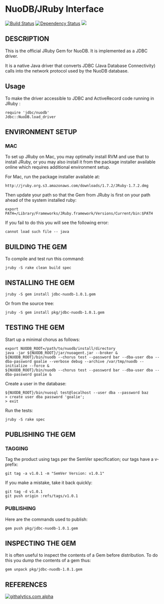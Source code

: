 # NuoDB/JRuby Interface

[<img src="https://api.travis-ci.org/nuodb/jruby-jdbc-nuodb.png?branch=master"
alt="Build Status" />](http://travis-ci.org/nuodb/jruby-jdbc-nuodb) [<img
src="https://gemnasium.com/nuodb/jruby-jdbc-nuodb.png?travis" alt="Dependency
Status" />](https://gemnasium.com/nuodb/jruby-jdbc-nuodb) [<img
src="https://codeclimate.com/github/nuodb/jruby-jdbc-nuodb.png"
/>](https://codeclimate.com/github/nuodb/jruby-jdbc-nuodb)

## DESCRIPTION

This is the official JRuby Gem for NuoDB. It is implemented as a JDBC driver.

It is a native Java driver that converts JDBC (Java Database Connectivity)
calls into the network protocol used by the NuoDB database.

## Usage

To make the driver accessible to JDBC and ActiveRecord code running in JRuby :

    require 'jdbc/nuodb'
    Jdbc::NuoDB.load_driver

## ENVIRONMENT SETUP

### MAC

To set up JRuby on Mac, you may optimally install RVM and use that to install
JRuby, or you may also install it from the package installer available online
which requires additional environment setup.

For Mac, run the package installer available at:

    http://jruby.org.s3.amazonaws.com/downloads/1.7.2/JRuby-1.7.2.dmg

Then update your path so that the Gem from JRuby is first on your path ahead
of the system installed ruby:

    export PATH=/Library/Frameworks/JRuby.framework/Versions/Current/bin:$PATH

If you fail to do this you will see the following error:

    cannot load such file -- java

## BUILDING THE GEM

To compile and test run this command:

    jruby -S rake clean build spec

## INSTALLING THE GEM

    jruby -S gem install jdbc-nuodb-1.0.1.gem

Or from the source tree:

    jruby -S gem install pkg/jdbc-nuodb-1.0.1.gem

## TESTING THE GEM

Start up a minimal chorus as follows:

    export NUODB_ROOT=/path/to/nuodb/install/directory
    java -jar ${NUODB_ROOT}/jar/nuoagent.jar --broker &
    ${NUODB_ROOT}/bin/nuodb --chorus test --password bar --dba-user dba --dba-password goalie --verbose debug --archive /var/tmp/nuodb --initialize --force &
    ${NUODB_ROOT}/bin/nuodb --chorus test --password bar --dba-user dba --dba-password goalie &

Create a user in the database:

    ${NUODB_ROOT}/bin/nuosql test@localhost --user dba --password baz
    > create user dba password 'goalie';
    > exit

Run the tests:

    jruby -S rake spec

## PUBLISHING THE GEM

### TAGGING

Tag the product using tags per the SemVer specification; our tags have a
v-prefix:

    git tag -a v1.0.1 -m "SemVer Version: v1.0.1"

If you make a mistake, take it back quickly:

    git tag -d v1.0.1
    git push origin :refs/tags/v1.0.1

### PUBLISHING

Here are the commands used to publish:

    gem push pkg/jdbc-nuodb-1.0.1.gem

## INSPECTING THE GEM

It is often useful to inspect the contents of a Gem before distribution. To do
this you dump the contents of a gem thus:

    gem unpack pkg/jdbc-nuodb-1.0.1.gem

## REFERENCES

[![githalytics.com alpha](https://cruel-carlota.pagodabox.com/37e0a6f0f6a114235cd8699a9d861e56 "githalytics.com")](http://githalytics.com/nuodb/jruby-jdbc-nuodb)

